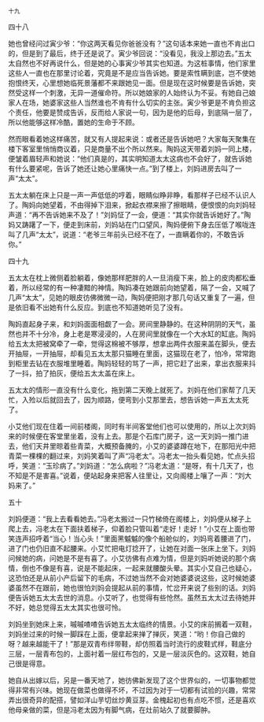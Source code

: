     十九 

   四十八

   她也曾经问过寅少爷：“你这两天看见你爸爸没有？”这句话本来她一直也不肯出口的，但是到了最后，终于还是说了。寅少爷回说：“没看见，我没上那边去。”五太太自然也不好再说什么，但是她的心事寅少爷其实也知道。为这桩事情，他们家里这些人一直也在那里讨论着，究竟是不是应当告诉她。要是索性瞒到底，岂不使她抱恨终天，心里想她临死景藩都不来跟她见一面。但是现在这时候要是告诉她，突然受这样一个刺激，无异一道催命符。所以她娘家的人始终认为不妥。有她自己娘家人在场，她婆家这些人当然谁也不肯有什么切实的主张。寅少爷更是不肯负担这个责任，他要是赞成告诉，反而给人家说一句，因为是他的后母，到底隔一层了，所以他能够这样冷酷，置她的生命于不顾。

   然而眼看着她这样痛苦，就又有人提起来说：或者还是告诉她吧？大家每天聚集在楼下客室里悄悄商议着，只是商量不出个所以然来。陶妈这天带着刘妈一同上楼，便皱着眉轻声和她说：“他们真是的，其实明知道太太这病也不会好了，就告诉她有什么要紧呢，告诉了她还让她心里痛快一点。”到了楼上，刘妈进房去叫了一声“太太”。

   五太太躺在床上只是一声一声低低的哼着，眼睛似睁非睁，看那样子已经不认识人了。陶妈向她望着，不由得掉下泪来，掀起衣襟来擦了擦眼睛，便恨恨的向刘妈轻声道：“再不告诉她来不及了！”刘妈怔了一会，便道：“其实你就告诉她好了。”陶妈又踌躇了一下，便走到床前，刘妈站在门口望风，陶妈便俯下身去压低了喉咙连叫了几声“太太”，说道：“老爷三年前头已经不在了，一直瞒着你的，不敢告诉你。”

   四十九

   五太太在枕上微侧着脸躺着，像她那样肥胖的人一旦消瘦下来，脸上的皮肉都松垂着，所以经常的有一种凄黯的神情。陶妈凑在她跟前向她望着，隔了一会，又喊了几声“太太”，见她的眼皮彷佛微微一动，陶妈便把刚才那几句话又重复了一遍，但是依旧看不出她有什么反应。到底也不知道她听见了没有。

   陶妈直起身子来，和刘妈面面相觑了一会。房间里静静的。在这种阴阴的天气，虽然也并不十分冷，身上老是寒浸浸的，人在房间里就像在一个大水缸的缸底。陶妈给五太太把被窝牵了一牵，觉得这棉被不够厚，想拿出两件衣服来盖在脚头，便去开抽屉，一开抽屉，却看见五太太那只猫睡在里面，这猫现在老了，怕冷，常常跑到柜里去钻在衣服堆里睡着。陶妈轻轻的骂了一声，把它赶了出来，拿出衣服来抖了一抖，拍了拍灰，便给五太太盖在床上。

   五太太的情形一直没有什么变化，拖到第二天晚上就死了。刘妈在他们家帮了几天忙，入殓以后就回去了，因为顺路，便弯到小艾那里去，想告诉她一声五太太死了。

   小艾他们现在住着一间前楼阁，同时有半间客堂他们也可以使用的，所以上次刘妈来的时候便在客堂里坐着，没有上去。那是个石库门房子，这一天刘妈一推门进去，他们天井里晾着些青菜，大概预备腌的，小艾的婆婆蹲在地下，在那阳光中把青菜一棵棵的翻过来，刘妈笑着叫了声“冯老太”。冯老太一抬头看见她，忙点头招呼，笑道：“玉珍病了。”刘妈道：“怎么病啦？”冯老太道：“是呀，有十几天了，也不知是不是害喜。”说着，便站起身来把客人往里让，又向阁楼上嚷了一声：“刘大妈来了。”

   五十

   刘妈便道：“我上去看看她去。”冯老太搬过一只竹梯倚在阁楼上，刘妈便从梯子上爬上去，冯老太在下面扶着梯子，仰着脸只管叫着“走好！走好！”小艾在上面也带笑连声招呼着“当心！当心头！”里面黑魆魆的像个船舱似的，刘妈弯着腰进了门，进了门也仍旧直不起腰来。小艾忙把电灯捻开了，让她在对面一张床上坐下。刘妈问候她的病，问她是不是有喜了。小艾彷佛有点难为情，但是刘妈听她说的那个病情，倒也不像是有喜，说是不能起床，一起来就腰酸头晕。其实小艾自己也疑心，这恐怕还是从前小产后留下的毛病，不过她当然不会对她婆婆说这些，这时候她婆婆虽然不在跟前，她也很怕刘妈会提起从前的事情，忙岔开来说了些别的话。刘妈便告诉她五太太去世的消息。小艾听了，也觉得有些怆然。虽然五太太过去待她并不好，她总觉得五太太其实也很可怜。

   刘妈坐到她床上来，嘁嘁喳喳告诉她五太太临终的情景。小艾的床前搁着一双鞋，刘妈坐过来的时候一脚踩在上面，便拿起来掸了掸灰，笑道：“哟！你自己做的呀？越来越能干了！”那是双青布绊带鞋，却仿照着当时流行的皮鞋式样，鞋底分三层，一层青布包的，上面衬着一层红布包的，又是一层淡灰色的。这双鞋，她自己很是得意。

   她自从出嫁以后，另是一番天地了，她彷佛新发现了这个世界似的，一切事物都觉得非常有兴味。她现在做菜也做得不坏，不过因为对于一切都有试验的兴趣，常常弄出很奇异的配搭，譬如洋山芋切丝炒黄豆芽。金槐起初也有点吃不惯，还是喜欢他母亲做的菜，但是冯老太因为有脚气病，在灶前站久了就要脚肿。

